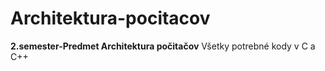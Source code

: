 # Architektura-pocitacov
**2.semester-Predmet Architektura počitačov**
Všetky potrebné kody v C a C++

